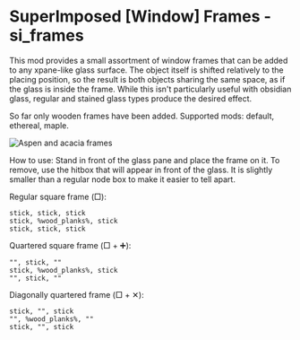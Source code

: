 # SuperImposed [Window] Frames - si_frames

This mod provides a small assortment of window frames that can be added to any xpane-like
glass surface. The object itself is shifted relatively to the placing position, so the result
is both objects sharing the same space, as if the glass is inside the frame. While this isn't
particularly useful with obsidian glass, regular and stained glass types produce the desired
effect.

So far only wooden frames have been added. Supported mods: default, ethereal, maple.

![Aspen and acacia frames](https://github.com/h-v-smacker/si_frames/blob/master/screenshot.jpg)

How to use:
Stand in front of the glass pane and place the frame on it. To remove, use the hitbox
that will appear in front of the glass. It is slightly smaller than a regular node box to
make it easier to tell apart.

Regular square frame (□):

```
stick, stick, stick
stick, %wood_planks%, stick
stick, stick, stick
```

Quartered square frame (□ + ➕):

```
"", stick, ""
stick, %wood_planks%, stick
"", stick, ""
```

Diagonally quartered frame (□ + ✕):

```
stick, "", stick
"", %wood_planks%, ""
stick, "", stick
```